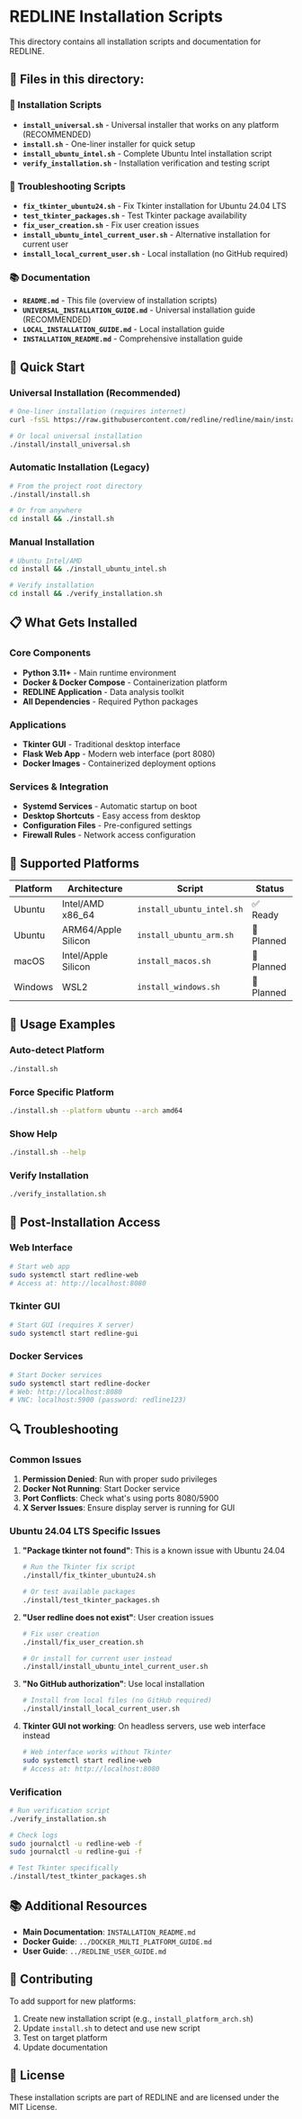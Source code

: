 # REDLINE Installation Scripts

This directory contains all installation scripts and documentation for REDLINE.

## 📁 Files in this directory:

### 🚀 Installation Scripts
- **`install_universal.sh`** - Universal installer that works on any platform (RECOMMENDED)
- **`install.sh`** - One-liner installer for quick setup
- **`install_ubuntu_intel.sh`** - Complete Ubuntu Intel installation script
- **`verify_installation.sh`** - Installation verification and testing script

### 🔧 Troubleshooting Scripts
- **`fix_tkinter_ubuntu24.sh`** - Fix Tkinter installation for Ubuntu 24.04 LTS
- **`test_tkinter_packages.sh`** - Test Tkinter package availability
- **`fix_user_creation.sh`** - Fix user creation issues
- **`install_ubuntu_intel_current_user.sh`** - Alternative installation for current user
- **`install_local_current_user.sh`** - Local installation (no GitHub required)

### 📚 Documentation
- **`README.md`** - This file (overview of installation scripts)
- **`UNIVERSAL_INSTALLATION_GUIDE.md`** - Universal installation guide (RECOMMENDED)
- **`LOCAL_INSTALLATION_GUIDE.md`** - Local installation guide
- **`INSTALLATION_README.md`** - Comprehensive installation guide

## 🚀 Quick Start

### Universal Installation (Recommended)
```bash
# One-liner installation (requires internet)
curl -fsSL https://raw.githubusercontent.com/redline/redline/main/install.sh | bash

# Or local universal installation
./install/install_universal.sh
```

### Automatic Installation (Legacy)
```bash
# From the project root directory
./install/install.sh

# Or from anywhere
cd install && ./install.sh
```

### Manual Installation
```bash
# Ubuntu Intel/AMD
cd install && ./install_ubuntu_intel.sh

# Verify installation
cd install && ./verify_installation.sh
```

## 📋 What Gets Installed

### Core Components
- **Python 3.11+** - Main runtime environment
- **Docker & Docker Compose** - Containerization platform
- **REDLINE Application** - Data analysis toolkit
- **All Dependencies** - Required Python packages

### Applications
- **Tkinter GUI** - Traditional desktop interface
- **Flask Web App** - Modern web interface (port 8080)
- **Docker Images** - Containerized deployment options

### Services & Integration
- **Systemd Services** - Automatic startup on boot
- **Desktop Shortcuts** - Easy access from desktop
- **Configuration Files** - Pre-configured settings
- **Firewall Rules** - Network access configuration

## 🎯 Supported Platforms

| Platform | Architecture | Script | Status |
|----------|-------------|---------|---------|
| Ubuntu | Intel/AMD x86_64 | `install_ubuntu_intel.sh` | ✅ Ready |
| Ubuntu | ARM64/Apple Silicon | `install_ubuntu_arm.sh` | 🚧 Planned |
| macOS | Intel/Apple Silicon | `install_macos.sh` | 🚧 Planned |
| Windows | WSL2 | `install_windows.sh` | 🚧 Planned |

## 🔧 Usage Examples

### Auto-detect Platform
```bash
./install.sh
```

### Force Specific Platform
```bash
./install.sh --platform ubuntu --arch amd64
```

### Show Help
```bash
./install.sh --help
```

### Verify Installation
```bash
./verify_installation.sh
```

## 🚀 Post-Installation Access

### Web Interface
```bash
# Start web app
sudo systemctl start redline-web
# Access at: http://localhost:8080
```

### Tkinter GUI
```bash
# Start GUI (requires X server)
sudo systemctl start redline-gui
```

### Docker Services
```bash
# Start Docker services
sudo systemctl start redline-docker
# Web: http://localhost:8080
# VNC: localhost:5900 (password: redline123)
```

## 🔍 Troubleshooting

### Common Issues
1. **Permission Denied**: Run with proper sudo privileges
2. **Docker Not Running**: Start Docker service
3. **Port Conflicts**: Check what's using ports 8080/5900
4. **X Server Issues**: Ensure display server is running for GUI

### Ubuntu 24.04 LTS Specific Issues
1. **"Package tkinter not found"**: This is a known issue with Ubuntu 24.04
   ```bash
   # Run the Tkinter fix script
   ./install/fix_tkinter_ubuntu24.sh
   
   # Or test available packages
   ./install/test_tkinter_packages.sh
   ```

2. **"User redline does not exist"**: User creation issues
   ```bash
   # Fix user creation
   ./install/fix_user_creation.sh
   
   # Or install for current user instead
   ./install/install_ubuntu_intel_current_user.sh
   ```

3. **"No GitHub authorization"**: Use local installation
   ```bash
   # Install from local files (no GitHub required)
   ./install/install_local_current_user.sh
   ```

4. **Tkinter GUI not working**: On headless servers, use web interface instead
   ```bash
   # Web interface works without Tkinter
   sudo systemctl start redline-web
   # Access at: http://localhost:8080
   ```

### Verification
```bash
# Run verification script
./verify_installation.sh

# Check logs
sudo journalctl -u redline-web -f
sudo journalctl -u redline-gui -f

# Test Tkinter specifically
./install/test_tkinter_packages.sh
```

## 📚 Additional Resources

- **Main Documentation**: `INSTALLATION_README.md`
- **Docker Guide**: `../DOCKER_MULTI_PLATFORM_GUIDE.md`
- **User Guide**: `../REDLINE_USER_GUIDE.md`

## 🤝 Contributing

To add support for new platforms:
1. Create new installation script (e.g., `install_platform_arch.sh`)
2. Update `install.sh` to detect and use new script
3. Test on target platform
4. Update documentation

## 📄 License

These installation scripts are part of REDLINE and are licensed under the MIT License.
